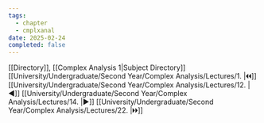 ```yaml
---
tags:
  - chapter
  - cmplxanal
date: 2025-02-24
completed: false
---
```

[[Directory]], [[Complex Analysis 1|Subject Directory]]
[[University/Undergraduate/Second Year/Complex Analysis/Lectures/1. |🞀🞀]] [[University/Undergraduate/Second Year/Complex Analysis/Lectures/12. |◀]] [[University/Undergraduate/Second Year/Complex Analysis/Lectures/14. |▶]] [[University/Undergraduate/Second Year/Complex Analysis/Lectures/22. |🞂🞂]]
# 
## 
### 